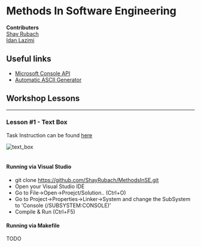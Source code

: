 Methods In Software Engineering
==

**Contributers** <br/>
[Shay Rubach](https://github.com/ShayRubach) <br/>
[Idan Lazimi](https://github.com/idanlazimi)

## Useful links
- [Microsoft Console API](https://docs.microsoft.com/en-us/windows/console/console-reference)
- [Automatic ASCII Generator](http://patorjk.com/software/taag/#p=display&h=0&f=Broadway&t=Ascii%20lover)

## Workshop Lessons

---


### Lesson #1 - Text Box

Task Instruction can be found [here](https://goo.gl/j8laap)

![text_box](https://user-images.githubusercontent.com/21342315/38980954-760b4cd2-43be-11e8-9e9c-48df3106a535.JPG) <br/><br/>


#### Running via Visual Studio
* git clone https://github.com/ShayRubach/MethodsInSE.git
* Open your Visual Studio IDE
* Go to File->Open->Proejct/Solution.. (Ctrl+O)
* Go to Project->Properties->Linker->System and change the SubSystem to 'Console (/SUBSYSTEM:CONSOLE)'
* Compile & Run (Ctrl+F5)

#### Running via Makefile
TODO
